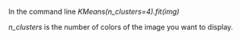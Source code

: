 <p>In the command line <i>KMeans(n_clusters=4).fit(img)</i></p>
<p><i>n_clusters</i> is the number of colors of the image you want to display.</p>
